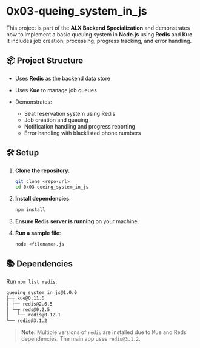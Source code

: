# 0x03-queing\_system\_in\_js

This project is part of the **ALX Backend Specialization** and demonstrates how to implement a basic queuing system in **Node.js** using **Redis** and **Kue**. It includes job creation, processing, progress tracking, and error handling.

## 📦 Project Structure

* Uses **Redis** as the backend data store
* Uses **Kue** to manage job queues
* Demonstrates:

  * Seat reservation system using Redis
  * Job creation and queuing
  * Notification handling and progress reporting
  * Error handling with blacklisted phone numbers

## 🛠 Setup

1. **Clone the repository**:

   ```bash
   git clone <repo-url>
   cd 0x03-queing_system_in_js
   ```

2. **Install dependencies**:

   ```bash
   npm install
   ```

3. **Ensure Redis server is running** on your machine.

4. **Run a sample file**:

   ```bash
   node <filename>.js
   ```

## 📚 Dependencies

Run `npm list redis`:

```bash
queuing_system_in_js@1.0.0
├─┬ kue@0.11.6
│ ├── redis@2.6.5
│ └─┬ reds@0.2.5
│   └── redis@0.12.1
└── redis@3.1.2
```

> **Note:** Multiple versions of `redis` are installed due to Kue and Reds dependencies. The main app uses `redis@3.1.2`.

